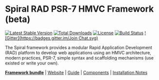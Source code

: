 Spiral RAD PSR-7 HMVC Framework (beta)
=======================
[![Latest Stable Version](https://poser.pugx.org/spiral/application/v/stable)](https://packagist.org/packages/spiral/application) [![Total Downloads](https://poser.pugx.org/spiral/application/downloads)](https://packagist.org/packages/spiral/application) [![License](https://poser.pugx.org/spiral/application/license)](https://packagist.org/packages/spiral/application) [![Build Status](https://travis-ci.org/spiral/application.svg?branch=master)](https://travis-ci.org/spiral/application) [![Gitter](https://badges.gitter.im/Join Chat.svg)](https://gitter.im/spiral/hotline)

The Spiral framework provides a modular Rapid Application Development (RAD) platform to develop web applications using an HMVC architecture, modern practices, PSR-7, simple syntax and scaffolding mechanisms (use existed or write your own).

[**Framework bundle**](https://github.com/spiral/spiral) | [Website](prod-url-here) | [Guide](https://github.com/spiral/guide) | [Components](https://github.com/spiral/components) | [Installation Notes](https://github.com/spiral/guide/blob/master/installation.md)


